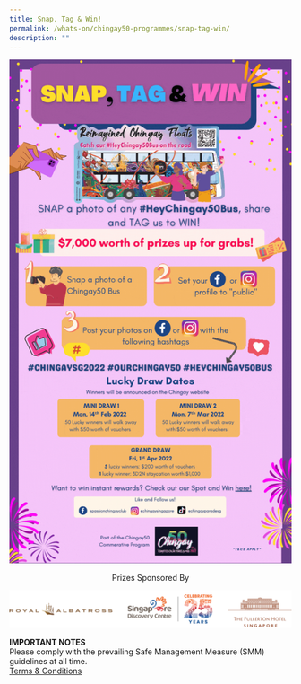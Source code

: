 ```yaml
---
title: Snap, Tag & Win!
permalink: /whats-on/chingay50-programmes/snap-tag-win/
description: ""
---
```


![snap-tag-win](/images/snap-tag-win.gif)

<p style= "text-align: center;"> Prizes Sponsored By </p>

![sponsors](/images/spot-win-sponsors.png)

**IMPORTANT NOTES**<br>
Please comply with the prevailing Safe Management Measure (SMM) guidelines at all time.<br>
[Terms & Conditions](/files/whats-on/snap-tag-and-win-terms-and-conditions_25jan22.pdf)